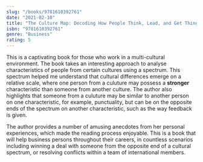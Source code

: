 ```yaml
---
slug: "/books/9781610392761"
date: "2021-02-10"
title: "The Culture Map: Decoding How People Think, Lead, and Get Things Done Across Cultures"
isbn: "9781610392761"
genre: "Business"
rating: 5
---
```


This is a captivating book for those who work in a multi-cultural environment. The book takes an interesting approach to analyse characteristics of people from certain cultures using a spectrum. This spectrum helped me understand that cultural differences emerge on a relative scale, where one person from a culuture may possess a **stronger** characteristic than someone from another culture. The author also highlights that someone from a culuture may be similar to another person on one characteristic, for example, punctuality, but can be on the opposite ends of the spectrum on another characteristic, such as the way feedback is given. 

The author provides a number of amusing anecdotes from her personal experiences, which made the reading process enjoyable. This is a book that will help business persons throughout their careers, in countless scenarios including winning a deal with someone from the opposite end of a cultural spectrum, or resolving conflicts within a team of international members.
